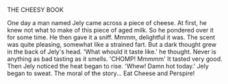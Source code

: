 THE CHEESY BOOK  
  
One day a man named Jely came across a piece of cheese. At first, he knew not what to make of this piece of aged milk. So he pondered over it for some time. He then gave it a sniff. Mmmm, delightful it was. The scent was quite pleasing, somewhat like a strained fart. But a dark thought grew in the back of Jely's head. 'What whould it taste like.' he thought. Never is anything as bad tasting as it smells. 'CHOMP! Mmmmm' It tasted very good. Then Jely noticed the heat began to rise. 'Whew! Damn hot today.' Jely began to sweat. The moral of the story... Eat Cheese and Perspire!  